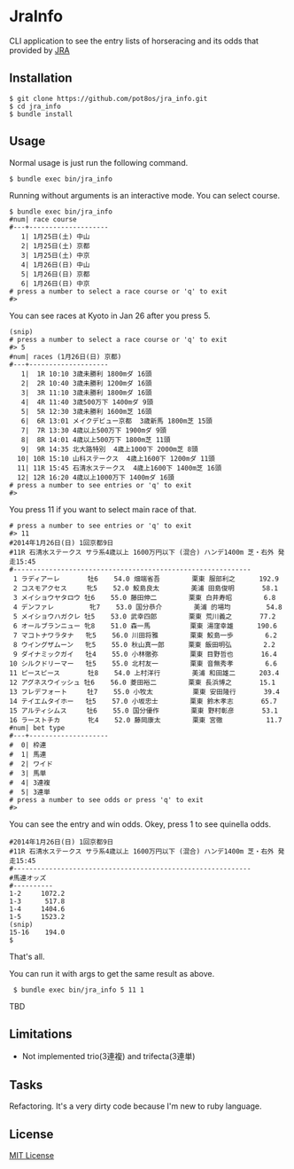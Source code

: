 # JraInfo

CLI application to see the entry lists of horseracing and its odds that provided by [JRA](http://www.jra.go.jp)

## Installation

    $ git clone https://github.com/pot8os/jra_info.git
    $ cd jra_info
    $ bundle install

## Usage

Normal usage is just run the following command.

    $ bundle exec bin/jra_info

Running without arguments is an interactive mode. You can select course.

    $ bundle exec bin/jra_info
    #num| race course
    #---+--------------------
       1| 1月25日(土) 中山
       2| 1月25日(土) 京都
       3| 1月25日(土) 中京
       4| 1月26日(日) 中山
       5| 1月26日(日) 京都
       6| 1月26日(日) 中京
    # press a number to select a race course or 'q' to exit
    #> 

You can see races at Kyoto in Jan 26 after you press 5.

    (snip)
    # press a number to select a race course or 'q' to exit
    #> 5
    #num| races (1月26日(日) 京都)
    #---+--------------------
       1|  1R 10:10 3歳未勝利 1800mダ 16頭
       2|  2R 10:40 3歳未勝利 1200mダ 16頭
       3|  3R 11:10 3歳未勝利 1800mダ 16頭
       4|  4R 11:40 3歳500万下 1400mダ 9頭
       5|  5R 12:30 3歳未勝利 1600m芝 16頭
       6|  6R 13:01 メイクデビュー京都  3歳新馬 1800m芝 15頭
       7|  7R 13:30 4歳以上500万下 1900mダ 9頭
       8|  8R 14:01 4歳以上500万下 1800m芝 11頭
       9|  9R 14:35 北大路特別  4歳上1000下 2000m芝 8頭
      10| 10R 15:10 山科ステークス  4歳上1600下 1200mダ 11頭
      11| 11R 15:45 石清水ステークス  4歳上1600下 1400m芝 16頭
      12| 12R 16:20 4歳以上1000万下 1400mダ 16頭
    # press a number to see entries or 'q' to exit
    #> 

You press 11 if you want to select main race of that.

    # press a number to see entries or 'q' to exit
    #> 11
    #2014年1月26日(日) 1回京都9日
    #11R 石清水ステークス サラ系4歳以上 1600万円以下 (混合) ハンデ1400m 芝・右外 発走15:45
    #------------------------------------------------------------
     1 ラディアーレ       牡6    54.0 畑端省吾        栗東 服部利之      192.9 
     2 コスモアクセス     牝5    52.0 鮫島良太        美浦 田島俊明       58.1 
     3 メイショウヤタロウ 牡6    55.0 藤田伸二        栗東 白井寿昭        6.8 
     4 デンファレ         牝7    53.0 国分恭介        美浦 的場均         54.8 
     5 メイショウハガクレ 牡5    53.0 武幸四郎        栗東 荒川義之       77.2 
     6 オールブランニュー 牝8    51.0 森一馬          栗東 湯窪幸雄      190.6 
     7 マコトナワラタナ   牝5    56.0 川田将雅        栗東 鮫島一歩        6.2 
     8 ウイングザムーン   牝5    55.0 秋山真一郎      栗東 飯田明弘        2.2 
     9 ダイナミックガイ   牡4    55.0 小林徹弥        栗東 目野哲也       16.4 
    10 シルクドリーマー   牡5    55.0 北村友一        栗東 音無秀孝        6.6 
    11 ピースピース       牡8    54.0 上村洋行        美浦 和田雄二      203.4 
    12 アグネスウイッシュ 牡6    56.0 菱田裕二        栗東 長浜博之       15.1 
    13 フレデフォート     牡7    55.0 小牧太          栗東 安田隆行       39.4 
    14 テイエムタイホー   牡5    57.0 小坂忠士        栗東 鈴木孝志       65.7 
    15 アルティシムス     牡6    55.0 国分優作        栗東 野村彰彦       53.1 
    16 ラーストチカ       牝4    52.0 藤岡康太        栗東 宮徹           11.7 
    #num| bet type
    #---+--------------------
    #  0| 枠連
    #  1| 馬連
    #  2| ワイド
    #  3| 馬単
    #  4| 3連複
    #  5| 3連単
    # press a number to see odds or press 'q' to exit
    #> 

You can see the entry and win odds. Okey, press 1 to see quinella odds.

    #2014年1月26日(日) 1回京都9日
    #11R 石清水ステークス サラ系4歳以上 1600万円以下 (混合) ハンデ1400m 芝・右外 発走15:45
    #------------------------------------------------------------
    #馬連オッズ
    #----------
    1-2     1072.2
    1-3      517.8
    1-4     1404.6
    1-5     1523.2
    (snip)
    15-16    194.0
    $ 

That's all.

You can run it with args to get the same result as above.

     $ bundle exec bin/jra_info 5 11 1

TBD

## Limitations

* Not implemented trio(3連複) and trifecta(3連単)

## Tasks

Refactoring. It's a very dirty code because I'm new to ruby language.

## License

[MIT License](http://pot8os.net/LICENSE.txt)
